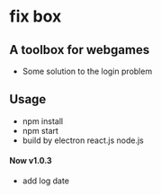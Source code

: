 # fix box


## A toolbox for webgames
+ Some solution to the login problem


## Usage
+ npm install
+ npm start
+ build by electron react.js node.js


#### Now v1.0.3
+ add log date
